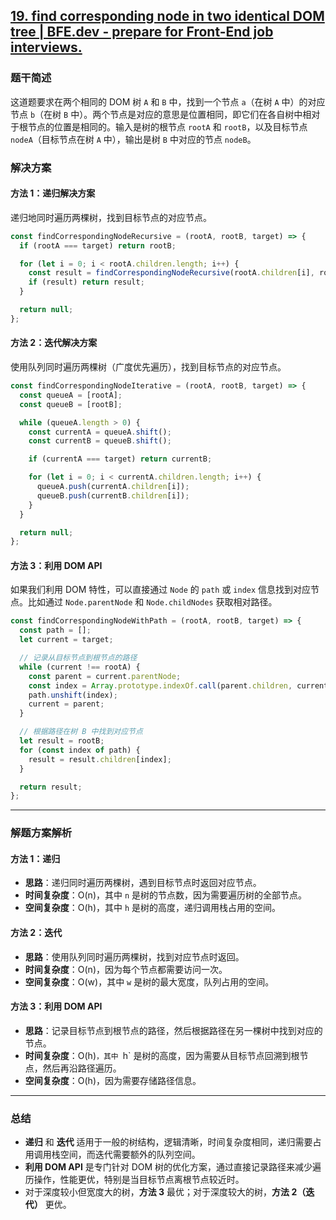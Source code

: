 ## [19. find corresponding node in two identical DOM tree | BFE.dev - prepare for Front-End job interviews.](https://bigfrontend.dev/problem/find-corresponding-node-in-two-identical-DOM-tree)

### 题干简述

这道题要求在两个相同的 DOM 树 `A` 和 `B` 中，找到一个节点 `a`（在树 `A` 中）的对应节点 `b`（在树 `B` 中）。两个节点是对应的意思是位置相同，即它们在各自树中相对于根节点的位置是相同的。输入是树的根节点 `rootA` 和 `rootB`，以及目标节点 `nodeA`（目标节点在树 `A` 中），输出是树 `B` 中对应的节点 `nodeB`。

### 解决方案

#### 方法 1：递归解决方案

递归地同时遍历两棵树，找到目标节点的对应节点。

```javascript
const findCorrespondingNodeRecursive = (rootA, rootB, target) => {
  if (rootA === target) return rootB;

  for (let i = 0; i < rootA.children.length; i++) {
    const result = findCorrespondingNodeRecursive(rootA.children[i], rootB.children[i], target);
    if (result) return result;
  }

  return null;
};
```

#### 方法 2：迭代解决方案

使用队列同时遍历两棵树（广度优先遍历），找到目标节点的对应节点。

```javascript
const findCorrespondingNodeIterative = (rootA, rootB, target) => {
  const queueA = [rootA];
  const queueB = [rootB];

  while (queueA.length > 0) {
    const currentA = queueA.shift();
    const currentB = queueB.shift();

    if (currentA === target) return currentB;

    for (let i = 0; i < currentA.children.length; i++) {
      queueA.push(currentA.children[i]);
      queueB.push(currentB.children[i]);
    }
  }

  return null;
};
```

#### 方法 3：利用 DOM API

如果我们利用 DOM 特性，可以直接通过 `Node` 的 `path` 或 `index` 信息找到对应节点。比如通过 `Node.parentNode` 和 `Node.childNodes` 获取相对路径。

```javascript
const findCorrespondingNodeWithPath = (rootA, rootB, target) => {
  const path = [];
  let current = target;

  // 记录从目标节点到根节点的路径
  while (current !== rootA) {
    const parent = current.parentNode;
    const index = Array.prototype.indexOf.call(parent.children, current);
    path.unshift(index);
    current = parent;
  }

  // 根据路径在树 B 中找到对应节点
  let result = rootB;
  for (const index of path) {
    result = result.children[index];
  }

  return result;
};
```

---

### 解题方案解析

#### 方法 1：递归
- **思路**：递归同时遍历两棵树，遇到目标节点时返回对应节点。
- **时间复杂度**：O(n)，其中 `n` 是树的节点数，因为需要遍历树的全部节点。
- **空间复杂度**：O(h)，其中 `h` 是树的高度，递归调用栈占用的空间。

#### 方法 2：迭代
- **思路**：使用队列同时遍历两棵树，找到对应节点时返回。
- **时间复杂度**：O(n)，因为每个节点都需要访问一次。
- **空间复杂度**：O(w)，其中 `w` 是树的最大宽度，队列占用的空间。

#### 方法 3：利用 DOM API
- **思路**：记录目标节点到根节点的路径，然后根据路径在另一棵树中找到对应的节点。
- **时间复杂度**：O(h)`，其中 `h` 是树的高度，因为需要从目标节点回溯到根节点，然后再沿路径遍历。
- **空间复杂度**：O(h)，因为需要存储路径信息。

---

### 总结

- **递归** 和 **迭代** 适用于一般的树结构，逻辑清晰，时间复杂度相同，递归需要占用调用栈空间，而迭代需要额外的队列空间。
- **利用 DOM API** 是专门针对 DOM 树的优化方案，通过直接记录路径来减少遍历操作，性能更优，特别是当目标节点离根节点较近时。
- 对于深度较小但宽度大的树，**方法 3** 最优；对于深度较大的树，**方法 2（迭代）** 更优。